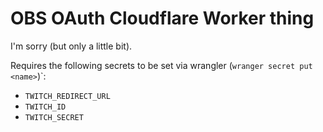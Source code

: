 # OBS OAuth Cloudflare Worker thing

I'm sorry (but only a little bit).

Requires the following secrets to be set via wrangler (`wranger secret put <name>`)`:
* `TWITCH_REDIRECT_URL`
* `TWITCH_ID`
* `TWITCH_SECRET`
